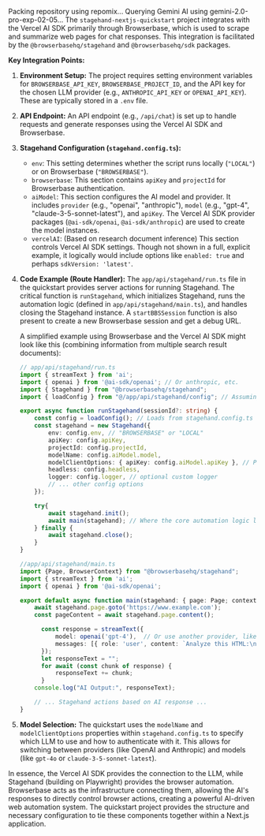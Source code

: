 Packing repository using repomix...
Querying Gemini AI using gemini-2.0-pro-exp-02-05...
The `stagehand-nextjs-quickstart` project integrates with the Vercel AI SDK primarily through Browserbase, which is used to scrape and summarize web pages for chat responses. This integration is facilitated by the `@browserbasehq/stagehand` and `@browserbasehq/sdk` packages.

**Key Integration Points:**

1.  **Environment Setup:** The project requires setting environment variables for `BROWSERBASE_API_KEY`, `BROWSERBASE_PROJECT_ID`, and the API key for the chosen LLM provider (e.g., `ANTHROPIC_API_KEY` or `OPENAI_API_KEY`). These are typically stored in a `.env` file.

2.  **API Endpoint:** An API endpoint (e.g., `/api/chat`) is set up to handle requests and generate responses using the Vercel AI SDK and Browserbase.

3.  **Stagehand Configuration (`stagehand.config.ts`):**
    *   `env`: This setting determines whether the script runs locally (`"LOCAL"`) or on Browserbase (`"BROWSERBASE"`).
    *   `browserbase`: This section contains `apiKey` and `projectId` for Browserbase authentication.
    *   `aiModel`:  This section configures the AI model and provider.  It includes `provider` (e.g., "openai", "anthropic"), `model` (e.g., "gpt-4", "claude-3-5-sonnet-latest"), and `apiKey`. The Vercel AI SDK provider packages (`@ai-sdk/openai`, `@ai-sdk/anthropic`) are used to create the model instances.
    *   `vercelAI`:  (Based on research document inference) This section controls Vercel AI SDK settings. Though not shown in a full, explicit example, it logically would include options like `enabled: true` and perhaps `sdkVersion: 'latest'`.

4.  **Code Example (Route Handler):** The `app/api/stagehand/run.ts` file in the quickstart provides server actions for running Stagehand. The critical function is `runStagehand`, which initializes Stagehand, runs the automation logic (defined in `app/api/stagehand/main.ts`), and handles closing the Stagehand instance. A `startBBSSession` function is also present to create a new Browserbase session and get a debug URL.

    A simplified example using Browserbase and the Vercel AI SDK might look like this (combining information from multiple search result documents):

    ```typescript
    // app/api/stagehand/run.ts
    import { streamText } from 'ai';
    import { openai } from '@ai-sdk/openai'; // Or anthropic, etc.
    import { Stagehand } from "@browserbasehq/stagehand";
    import { loadConfig } from "@/app/api/stagehand/config"; // Assuming config loading

    export async function runStagehand(sessionId?: string) {
        const config = loadConfig(); // Loads from stagehand.config.ts
        const stagehand = new Stagehand({
            env: config.env, // "BROWSERBASE" or "LOCAL"
            apiKey: config.apiKey,
            projectId: config.projectId,
            modelName: config.aiModel.model,
            modelClientOptions: { apiKey: config.aiModel.apiKey }, // Pass provider API key
            headless: config.headless,
            logger: config.logger, // optional custom logger
            // ... other config options
        });

        try{
            await stagehand.init();
            await main(stagehand); // Where the core automation logic lives
        } finally {
            await stagehand.close();
        }
    }

    //app/api/stagehand/main.ts
    import {Page, BrowserContext} from "@browserbasehq/stagehand";
    import { streamText } from 'ai';
    import { openai } from '@ai-sdk/openai';

    export default async function main(stagehand: { page: Page; context: BrowserContext }) {
        await stagehand.page.goto('https://www.example.com');
        const pageContent = await stagehand.page.content();

          const response = streamText({
              model: openai('gpt-4'),  // Or use another provider, like anthropic()
              messages: [{ role: 'user', content: `Analyze this HTML:\n\n${pageContent}` }],
          });
          let responseText = "";
          for await (const chunk of response) {
              responseText += chunk;
          }
        console.log("AI Output:", responseText);

        // ... Stagehand actions based on AI response ...
    }


    ```

5. **Model Selection:** The quickstart uses the `modelName` and `modelClientOptions` properties within `stagehand.config.ts` to specify which LLM to use and how to authenticate with it.  This allows for switching between providers (like OpenAI and Anthropic) and models (like `gpt-4o` or `claude-3-5-sonnet-latest`).

In essence, the Vercel AI SDK provides the connection to the LLM, while Stagehand (building on Playwright) provides the browser automation.  Browserbase acts as the infrastructure connecting them, allowing the AI's responses to directly control browser actions, creating a powerful AI-driven web automation system. The quickstart project provides the structure and necessary configuration to tie these components together within a Next.js application.
